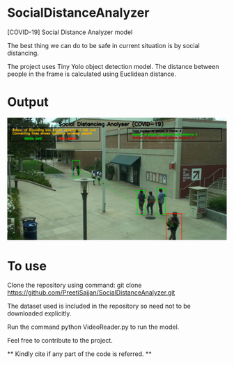 # SocialDistanceAnalyzer
[COVID-19] Social Distance Analyzer model

The best thing we can do to be safe in current situation is by social distancing. 

The project uses Tiny Yolo object detection model. The distance between people in the frame is calculated using Euclidean distance.

# Output
![](images/model.png)

# To use

Clone the repository using command: git clone https://github.com/PreetiSajjan/SocialDistanceAnalyzer.git

The dataset used is included in the repository so need not to be downloaded explicitly.

Run the command python VideoReader.py to run the model.

Feel free to contribute to the project.

** Kindly cite if any part of the code is referred. **
